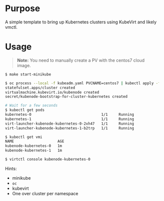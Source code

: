 # Purpose

A simple template to bring up Kubernetes clusters using KubeVirt and likely vmctl.

# Usage

> **Note:** You need to manually create a PV with the centos7 cloud image.

```bash
$ make start-minikube

$ oc process --local -f kubeadm.yaml PVCNAME=centos7 | kubectl apply -f -
statefulset.apps/cluster created
virtualmachine.kubevirt.io/kubenode created
secret/kubenode-bootstrap-for-cluster-kubernetes created

# Wait for a few seconds
$ kubectl get pods
kubernetes-0                                1/1     Running            0          1m
kubernetes-1                                1/1     Running            0          1m
virt-launcher-kubenode-kubernetes-0-2xh47   1/1     Running            0          55s
virt-launcher-kubenode-kubernetes-1-b2trp   1/1     Running            0          47s

$ kubectl get vmi
NAME                    AGE
kubenode-kubernetes-0   1m
kubenode-kubernetes-1   1m

$ virtctl console kubenode-kubernetes-0
```

Hints:

- minikube
- `oc`
- kubevirt
- One over cluster per namespace
